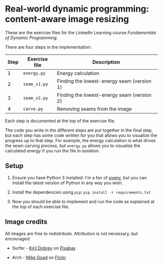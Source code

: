 Real-world dynamic programming: content-aware image resizing
============================================================

These are the exercise files for the LinkedIn Learning course _Fundamentals of Dynamic Programming_.

There are four steps in the implementation:

| Step | Exercise file | Description                                |
|------|---------------|--------------------------------------------|
| 1    | `energy.py`   | Energy calculation                         |
| 2    | `seam_v1.py`  | Finding the lowest-energy seam (version 1) |
| 3    | `seam_v2.py`  | Finding the lowest-energy seam (version 2) |
| 4    | `carve.py`    | Removing seams from the image              |

Each step is documented at the top of the exercise file.

The code you write in the different steps are put together in the final step, but each step has some code written for you that allows you to visualize the progress up to that step.  For example, the energy calculation is what drives the seam carving process, but `energy.py` allows you to visualize the calculated energy if you run the file in isolation.

Setup
-----

1. Ensure you have Python 3 installed. I'm a fan of [pyenv](https://github.com/pyenv/pyenv), but you can install the latest version of Python in any way you wish.

1. Install the dependencies using `pip`: `pip install -r requirements.txt`

1. Now you should be able to implement and run the code as explained at the top of each exercise file.

Image credits
-------------

All images are free to redistribute. Attribution is not necessary, but encouraged:

- Surfer - [Kiril Dobrev](https://pixabay.com/users/kirildobrev-12266114/) on [Pixabay](https://pixabay.com/photos/blue-beach-surf-travel-surfer-4145659/)

- Arch - [Mike Goad](https://www.flickr.com/photos/exit78/) on [Flickr](https://flic.kr/p/4hxxz5)
